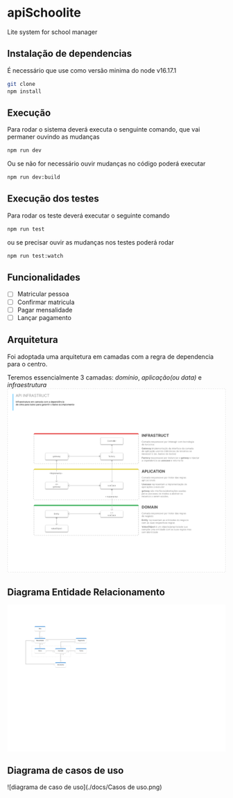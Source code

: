 # apiSchoolite
Lite system for school manager

## Instalação de dependencias 
É necessário que use como versão minima do node v16.17.1

```sh
git clone
npm install
```

## Execução
Para rodar o sistema deverá executa o senguinte comando, que vai permaner ouvindo as mudanças

```sh 
npm run dev
```
Ou se não for necessário ouvir mudanças no código poderá executar

```sh
npm run dev:build
```

## Execução dos testes
Para rodar os teste deverá executar o seguinte comando

```sh
npm run test
```
ou se precisar ouvir as mudanças nos testes poderá rodar

```sh
npm run test:watch
```

## Funcionalidades

- [ ] Matricular pessoa
- [ ] Confirmar matricula
- [ ] Pagar mensalidade
- [ ] Lançar pagamento

## Arquitetura
Foi adoptada uma arquitetura em camadas com a regra de dependencia para o centro.

Teremos essencialmente 3 camadas: _domínio_, _aplicação(ou data)_ e _infraestrutura_
![infra](./docs/API%20Infraestruct.png)

## Diagrama Entidade Relacionamento
![diagrama er](./docs/Diagrama%20ER.png)

## Diagrama de casos de uso
![diagrama de caso de uso](./docs/Casos de uso.png)
